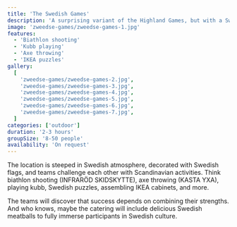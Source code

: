 ```yaml
---
title: 'The Swedish Games'
description: 'A surprising variant of the Highland Games, but with a Swedish twist.'
image: 'zweedse-games/zweedse-games-1.jpg'
features:
  - 'Biathlon shooting'
  - 'Kubb playing'
  - 'Axe throwing'
  - 'IKEA puzzles'
gallery:
  [
    'zweedse-games/zweedse-games-2.jpg',
    'zweedse-games/zweedse-games-3.jpg',
    'zweedse-games/zweedse-games-4.jpg',
    'zweedse-games/zweedse-games-5.jpg',
    'zweedse-games/zweedse-games-6.jpg',
    'zweedse-games/zweedse-games-7.jpg',
  ]
categories: ['outdoor']
duration: '2-3 hours'
groupSize: '8-50 people'
availability: 'On request'
---
```


The location is steeped in Swedish atmosphere, decorated with Swedish flags, and teams challenge each other with Scandinavian activities. Think biathlon shooting (INFRARÖD SKIDSKYTTE), axe throwing (KASTA YXA), playing kubb, Swedish puzzles, assembling IKEA cabinets, and more.

The teams will discover that success depends on combining their strengths. And who knows, maybe the catering will include delicious Swedish meatballs to fully immerse participants in Swedish culture.
